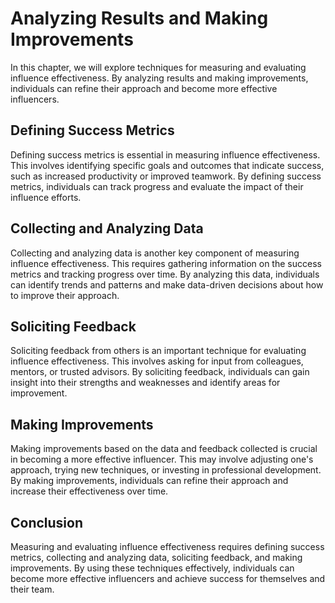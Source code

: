 # Analyzing Results and Making Improvements

In this chapter, we will explore techniques for measuring and evaluating influence effectiveness. By analyzing results and making improvements, individuals can refine their approach and become more effective influencers.

Defining Success Metrics
------------------------

Defining success metrics is essential in measuring influence effectiveness. This involves identifying specific goals and outcomes that indicate success, such as increased productivity or improved teamwork. By defining success metrics, individuals can track progress and evaluate the impact of their influence efforts.

Collecting and Analyzing Data
-----------------------------

Collecting and analyzing data is another key component of measuring influence effectiveness. This requires gathering information on the success metrics and tracking progress over time. By analyzing this data, individuals can identify trends and patterns and make data-driven decisions about how to improve their approach.

Soliciting Feedback
-------------------

Soliciting feedback from others is an important technique for evaluating influence effectiveness. This involves asking for input from colleagues, mentors, or trusted advisors. By soliciting feedback, individuals can gain insight into their strengths and weaknesses and identify areas for improvement.

Making Improvements
-------------------

Making improvements based on the data and feedback collected is crucial in becoming a more effective influencer. This may involve adjusting one's approach, trying new techniques, or investing in professional development. By making improvements, individuals can refine their approach and increase their effectiveness over time.

Conclusion
----------

Measuring and evaluating influence effectiveness requires defining success metrics, collecting and analyzing data, soliciting feedback, and making improvements. By using these techniques effectively, individuals can become more effective influencers and achieve success for themselves and their team.
